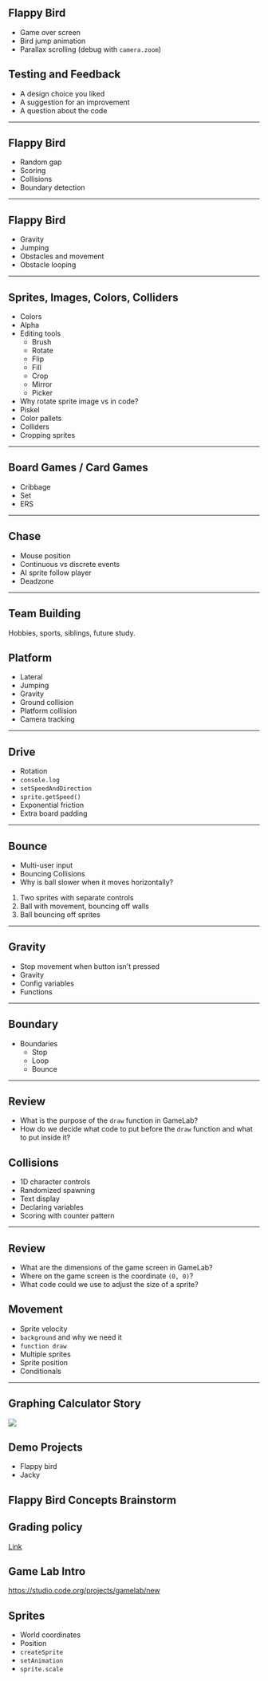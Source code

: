 ## Flappy Bird

- Game over screen
- Bird jump animation
- Parallax scrolling (debug with `camera.zoom`)

## Testing and Feedback

- A design choice you liked
- A suggestion for an improvement
- A question about the code

---

## Flappy Bird

- Random gap
- Scoring
- Collisions
- Boundary detection

---

## Flappy Bird

- Gravity
- Jumping
- Obstacles and movement
- Obstacle looping

---

## Sprites, Images, Colors, Colliders

- Colors
- Alpha
- Editing tools
  - Brush
  - Rotate
  - Flip
  - Fill
  - Crop
  - Mirror
  - Picker
- Why rotate sprite image vs in code?
- Piskel
- Color pallets
- Colliders
- Cropping sprites

---

## Board Games / Card Games

- Cribbage
- Set
- ERS

---

## Chase

- Mouse position
- Continuous vs discrete events
- AI sprite follow player
- Deadzone

---

## Team Building

Hobbies, sports, siblings, future study.

## Platform

- Lateral
- Jumping
- Gravity
- Ground collision
- Platform collision
- Camera tracking

---

## Drive

- Rotation
- `console.log`
- `setSpeedAndDirection`
- `sprite.getSpeed()`
- Exponential friction
- Extra board padding

---

## Bounce

- Multi-user input
- Bouncing Collisions
- Why is ball slower when it moves horizontally?

1. Two sprites with separate controls
2. Ball with movement, bouncing off walls
3. Ball bouncing off sprites

---

## Gravity

- Stop movement when button isn't pressed
- Gravity
- Config variables
- Functions

---

## Boundary

- Boundaries
  - Stop
  - Loop
  - Bounce

---

## Review

- What is the purpose of the `draw` function in GameLab?
- How do we decide what code to put before the `draw` function and what to put
  inside it?

## Collisions

- 1D character controls
- Randomized spawning
- Text display
- Declaring variables
- Scoring with counter pattern

---

## Review

- What are the dimensions of the game screen in GameLab?
- Where on the game screen is the coordinate `(0, 0)`?
- What code could we use to adjust the size of a sprite?

## Movement

- Sprite velocity
- `background` and why we need it
- `function draw`
- Multiple sprites
- Sprite position
- Conditionals

---

## Graphing Calculator Story

![](assets/calculator.jpg)

## Demo Projects

- Flappy bird
- Jacky

## Flappy Bird Concepts Brainstorm

## Grading policy

[Link](../shared/grading.md)

## Game Lab Intro

https://studio.code.org/projects/gamelab/new

## Sprites

- World coordinates
- Position
- `createSprite`
- `setAnimation`
- `sprite.scale`
